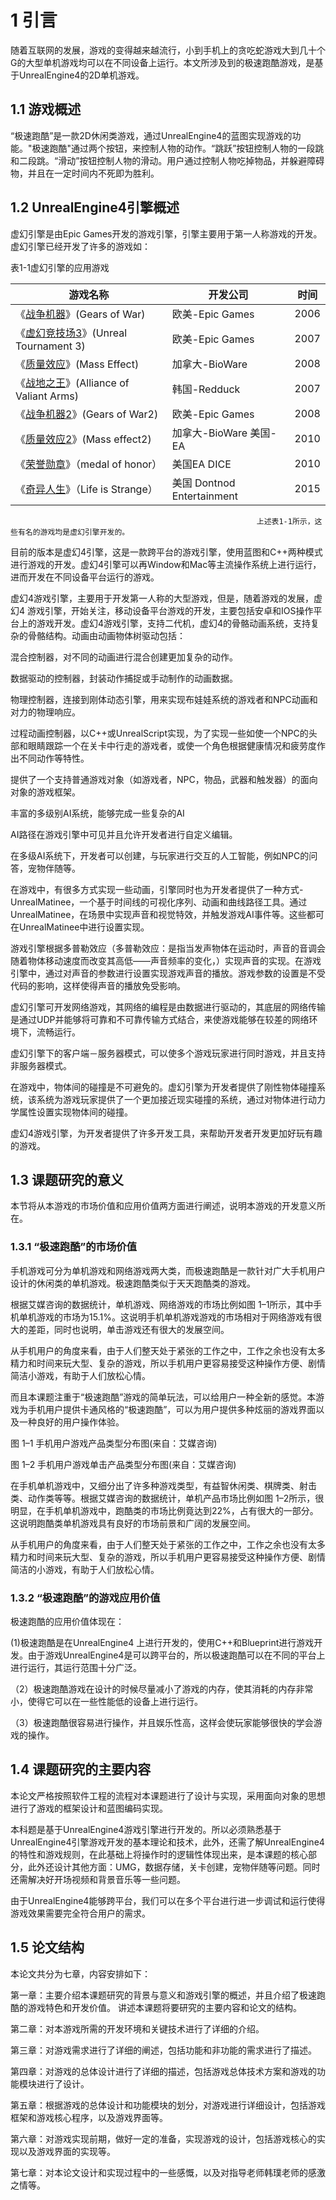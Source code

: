 # 1 引言

随着互联网的发展，游戏的变得越来越流行，小到手机上的贪吃蛇游戏大到几十个G的大型单机游戏均可以在不同设备上运行。本文所涉及到的极速跑酷游戏，是基于UnrealEngine4的2D单机游戏。

## 1.1 游戏概述

“极速跑酷”是一款2D休闲类游戏，通过UnrealEngine4的蓝图实现游戏的功能。"极速跑酷"通过两个按钮，来控制人物的动作。“跳跃”按钮控制人物的一段跳和二段跳。“滑动”按钮控制人物的滑动。用户通过控制人物吃掉物品，并躲避障碍物，并且在一定时间内不死即为胜利。

## 1.2 UnrealEngine4引擎概述

虚幻引擎是由Epic Games开发的游戏引擎，引擎主要用于第一人称游戏的开发。虚幻引擎已经开发了许多的游戏如：

表1-1虚幻引擎的应用游戏

| 游戏名称 | 开发公司 | 时间 |
| --- | --- | --- |
| 《[战争机器](http://baike.baidu.com/view/792038.htm)》\(Gears of War\) | 欧美-Epic Games | 2006 |
| 《[虚幻竞技场3](http://baike.baidu.com/view/1326682.htm)》\(Unreal Tournament 3\) | 欧美-Epic Games | 2007 |
| 《[质量效应](http://baike.baidu.com/view/1086334.htm)》\(Mass Effect\) | 加拿大-BioWare | 2008 |
| 《[战地之王](http://baike.baidu.com/view/2003960.htm)》\(Alliance of Valiant Arms\) | 韩国-Redduck | 2007 |
| 《[战争机器2](http://baike.baidu.com/view/1947585.htm)》\(Gears of War2\) | 欧美-Epic Games | 2008 |
| 《[质量效应2](http://baike.baidu.com/view/2677121.htm)》\(Mass effect2\) | 加拿大-BioWare 美国-EA | 2010 |
| 《[荣誉勋章](http://baike.baidu.com/view/45661.htm)》（medal of honor） | 美国EA DICE | 2010 |
| 《[奇异人生](http://baike.baidu.com/subview/14147420/16251672.htm)》（Life is Strange） | 美国 Dontnod Entertainment | 2015 |

                                                           上述表1-1所示，这些有名的游戏均是虚幻引擎开发的。

目前的版本是虚幻4引擎，这是一款跨平台的游戏引擎，使用蓝图和C++两种模式进行游戏的开发。虚幻4引擎可以再Window和Mac等主流操作系统上进行运行，进而开发在不同设备平台运行的游戏。

虚幻4游戏引擎，主要用于开发第一人称的大型游戏，但是，随着游戏的发展，虚幻4 游戏引擎，开始关注，移动设备平台游戏的开发，主要包括安卓和IOS操作平台上的游戏开发。虚幻4游戏引擎，支持二代机，虚幻4的骨骼动画系统，支持复杂的骨骼结构。动画由动画物体树驱动包括：

混合控制器，对不同的动画进行混合创建更加复杂的动作。

数据驱动的控制器，封装动作捕捉或手动制作的动画数据。

物理控制器，连接到刚体动态引擎，用来实现布娃娃系统的游戏者和NPC动画和对力的物理响应。

过程动画控制器，以C++或UnrealScript实现，为了实现一些如使一个NPC的头部和眼睛跟踪一个在关卡中行走的游戏者，或使一个角色根据健康情况和疲劳度作出不同动作等特性。

提供了一个支持普通游戏对象（如游戏者，NPC，物品，武器和触发器）的面向对象的游戏框架。

丰富的多级别AI系统，能够完成一些复杂的AI

AI路径在游戏引擎中可见并且允许开发者进行自定义编辑。

在多级AI系统下，开发者可以创建，与玩家进行交互的人工智能，例如NPC的问答，宠物伴随等。

在游戏中，有很多方式实现一些动画，引擎同时也为开发者提供了一种方式- UnrealMatinee，一个基于时间线的可视化序列、动画和曲线路径工具。通过UnrealMatinee，在场景中实现声音和视觉特效，并触发游戏AI事件等。这些都可在UnrealMatinee中进行设置实现。

游戏引擎根据多普勒效应（多普勒效应：是指当发声物体在运动时，声音的音调会随着物体移动速度而改变其高低——声音频率的变化，）实现声音的实现。在游戏引擎中，通过对声音的参数进行设置实现游戏声音的播放。游戏参数的设置是不受代码的影响，这样使得声音的播放免受影响。

虚幻引擎可开发网络游戏，其网络的编程是由数据进行驱动的，其底层的网络传输是通过UDP并能够将可靠和不可靠传输方式结合，来使游戏能够在较差的网络环境下，流畅运行。

虚幻引擎下的客户端－服务器模式，可以使多个游戏玩家进行同时游戏，并且支持非服务器模式。

在游戏中，物体间的碰撞是不可避免的。虚幻引擎为开发者提供了刚性物体碰撞系统，该系统为游戏玩家提供了一个更加接近现实碰撞的系统，通过对物体进行动力学属性设置实现物体间的碰撞。

虚幻4游戏引擎，为开发者提供了许多开发工具，来帮助开发者开发更加好玩有趣的游戏。

## 1.3 课题研究的意义

本节将从本游戏的市场价值和应用价值两方面进行阐述，说明本游戏的开发意义所在。

### 1.3.1 “极速跑酷”的市场价值

手机游戏可分为单机游戏和网络游戏两大类，而极速跑酷是一款针对广大手机用户设计的休闲类的单机游戏。极速跑酷类似于天天跑酷类的游戏。

根据艾媒咨询的数据统计，单机游戏、网络游戏的市场比例如图 1–1所示，其中手机单机游戏的市场为15.1%。这说明手机单机游戏游戏的市场相对于网络游戏有很大的差距，同时也说明，单击游戏还有很大的发展空间。

从手机用户的角度来看，由于人们整天处于紧张的工作之中，工作之余也没有太多精力和时间来玩大型、复杂的游戏，所以手机用户更容易接受这种操作方便、剧情简洁小游戏，有助于人们放松心情。

而且本课题注重于“极速跑酷”游戏的简单玩法，可以给用户一种全新的感觉。本游戏为手机用户提供卡通风格的“极速跑酷”，可以为用户提供多种炫丽的游戏界面以及一种良好的用户操作体验。

图 1–1 手机用户游戏产品类型分布图\(来自：艾媒咨询\)

图 1–2 手机用户游戏单击产品类型分布图\(来自：艾媒咨询\)

在手机单机游戏中，又细分出了许多种游戏类型，有益智休闲类、棋牌类、射击类、动作类等等。根据艾媒咨询的数据统计，单机产品市场比例如图 1–2所示，很明显，在手机单机游戏中，跑酷类的市场比例竟达到22%，占有很大的一部分。这说明跑酷类单机游戏具有良好的市场前景和广阔的发展空间。

从手机用户的角度来看，由于人们整天处于紧张的工作之中，工作之余也没有太多精力和时间来玩大型、复杂的游戏，所以手机用户更容易接受这种操作方便、剧情简洁的小游戏，有助于人们放松心情。

### 1.3.2 “极速跑酷”的游戏应用价值

极速跑酷的应用价值体现在：

\(1\)极速跑酷是在UnrealEngine4 上进行开发的，使用C++和Blueprint进行游戏开发。由于游戏UnrealEngine4是可以跨平台的，所以极速跑酷可以在不同的平台上进行运行，其运行范围十分广泛。

（2）极速跑酷游戏在设计的时候尽量减小了游戏的内存，使其消耗的内存非常小，使得它可以在一些性能低的设备上进行运行。

（3）极速跑酷很容易进行操作，并且娱乐性高，这样会使玩家能够很快的学会游戏的操作。

## 1.4 课题研究的主要内容

本论文严格按照软件工程的流程对本课题进行了设计与实现，采用面向对象的思想进行了游戏的框架设计和蓝图编码实现。

本科题是基于UnrealEngine4游戏引擎进行开发的。所以必须熟悉基于UnrealEngine4引擎游戏开发的基本理论和技术，此外，还需了解UnrealEngine4的特性和游戏规则，在此基础上将操作时的逻辑性体现出来，是本课题的核心部分，此外还设计其他方面：UMG，数据存储，关卡创建，宠物伴随等问题。同时还需解决好开场视频和背景音乐等一些问题。

由于UnrealEngine4能够跨平台，我们可以在多个平台进行进一步调试和运行使得游戏效果需要完全符合用户的需求。

## 1.5 论文结构

本论文共分为七章，内容安排如下：

第一章：主要介绍本课题研究的背景与意义和游戏引擎的概述，并且介绍了极速跑酷的游戏特色和开发价值。 讲述本课题将要研究的主要内容和论文的结构。

第二章：对本游戏所需的开发环境和关键技术进行了详细的介绍。

第三章：对游戏需求进行了详细的阐述，包括功能和非功能的需求进行了描述。

第四章：对游戏的总体设计进行了详细的描述，包括游戏总体技术方案和游戏的功能模块进行了设计。

第五章：根据游戏的总体设计和功能模块的划分，对游戏进行详细设计，包括游戏框架和游戏核心程序，以及游戏界面等。

第六章：对游戏实现前期，做好一定的准备，实现游戏的设计，包括游戏核心的实现以及游戏界面的实现等。

第七章：对本论文设计和实现过程中的一些感慨，以及对指导老师韩璞老师的感激之情等。

